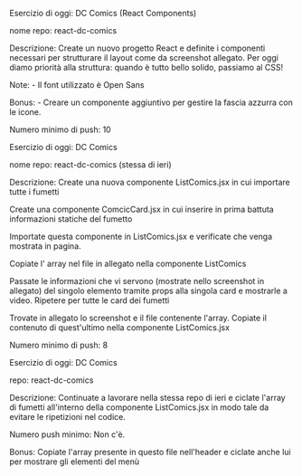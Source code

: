 Esercizio di oggi: DC Comics (React Components)

nome repo: react-dc-comics

Descrizione: Create un nuovo progetto React e definite i componenti necessari per strutturare il layout come da screenshot allegato. Per oggi diamo priorità alla struttura: quando è tutto bello solido, passiamo al CSS!

Note: - Il font utilizzato è Open Sans

Bonus: - Creare un componente aggiuntivo per gestire la fascia azzurra con le icone.

Numero minimo di push: 10

<!-- ---------------------------------------------------------------------------------- -->

Esercizio di oggi: DC Comics

nome repo: react-dc-comics (stessa di ieri)

Descrizione:
Create una nuova componente ListComics.jsx in cui importare tutte i fumetti

Create una componente ComcicCard.jsx in cui inserire in prima battuta informazioni statiche del fumetto

Importate questa componente in ListComics.jsx e verificate che venga mostrata in pagina.

Copiate l' array nel file in allegato nella componente ListComics

Passate le informazioni che vi servono (mostrate nello screenshot in allegato) del singolo elemento tramite props alla singola card e mostrarle a video. Ripetere per tutte le card dei fumetti

Trovate in allegato lo screenshot e il file contenente l'array. Copiate il contenuto di quest'ultimo nella componente ListComics.jsx

Numero minimo di push: 8

<!-- ---------------------------------------------------------------------------------- -->

Esercizio di oggi: DC Comics 

repo: react-dc-comics

Descrizione: Continuate a lavorare nella stessa repo di ieri e ciclate l'array di fumetti all'interno della componente ListComics.jsx in modo tale da evitare le ripetizioni nel codice.

Numero push minimo: Non c'è.

Bonus: Copiate l'array presente in questo file nell'header e ciclate anche lui per mostrare gli elementi del menù